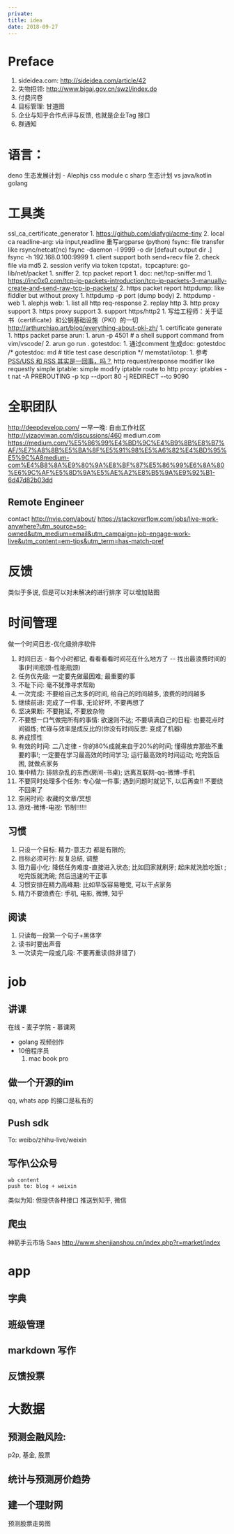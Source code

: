 ```yaml
---
private: 
title: idea
date: 2018-09-27
---
```

# Preface
1. sideidea.com: http://sideidea.com/article/42
2. 失物招领: http://www.bjgaj.gov.cn/swzl/index.do
3. 付费问卷
3. 目标管理: 甘道图
1. 企业与知乎合作点评与反馈, 也就是企业Tag 接口
5. 群通知

# 语言：
deno 生态发展计划
    - Alephjs  css module
c sharp 生态计划 vs java/kotlin
golang

# 工具类
ssl_ca_certificate_generator
    1. https://github.com/diafygi/acme-tiny
    2. local ca
readline-arg:
    via input,readline 重写argparse (python)
fsync: file transfer like rsync/netcat(nc)
    fsync -daemon -l 9999 -o dir [default output dir .]
    fsync -h 192.168.0.100:9999 
    1. client support both send+recv file
    2. check file via md5
    2. session verify via token 
tcpstat，tcpcapture: 
    go-lib/net/packet
    1. sniffer
    2. tcp packet report
    1. doc: net/tcp-sniffer.md
        1. https://inc0x0.com/tcp-ip-packets-introduction/tcp-ip-packets-3-manually-create-and-send-raw-tcp-ip-packets/
    2. https packet report
httpdump: like fiddler but without proxy
    1. httpdump -p port (dump body)
    2. httpdump -web
        1. alephjs web: 
            1. list all http req-response
            2. replay http
    3. http proxy support
    3. https proxy support
    3. support https/http2
        1. 写给工程师：关于证书（certificate）和公钥基础设施（PKI）的一切
        http://arthurchiao.art/blog/everything-about-pki-zh/
        1. certificate generate
        1. https packet parse
arun: 
    1. arun -p 4501 # a shell support command from vim/vscode/
    2. arun go run .
gotestdoc:
    1. 通过comment 生成doc: gotestdoc 
    /* gotestdoc: md
        # title
        test case description
    */
memstat/iotop:
    1. 参考 [PSS/USS 和 RSS 其实是一回事，吗？](https://changkun.de/blog/posts/pss-uss-rss/)
http request/response modifier like requestly
simple iptable:
    simple modify iptable
    route to http proxy: iptables -t nat -A PREROUTING -p tcp --dport 80 -j REDIRECT --to 9090

# 全职团队
http://deepdevelop.com/
一早一晚: 自由工作社区
http://yizaoyiwan.com/discussions/460
medium.com
https://medium.com/%E5%86%99%E4%BD%9C%E4%B9%8B%E8%B7%AF/%E7%A8%8B%E5%BA%8F%E5%91%98%E5%A6%82%E4%BD%95%E5%9C%A8medium-com%E4%B8%8A%E9%80%9A%E8%BF%87%E5%86%99%E6%8A%80%E6%9C%AF%E5%8D%9A%E5%AE%A2%E8%B5%9A%E9%92%B1-6d47d82b03dd

## Remote Engineer
contact http://nvie.com/about/
https://stackoverflow.com/jobs/live-work-anywhere?utm_source=so-owned&utm_medium=email&utm_campaign=job-engage-work-live&utm_content=em-tips&utm_term=has-match-pref

# 反馈
类似于多说, 但是可以对未解决的进行排序
可以增加贴图

# 时间管理
做一个时间日志-优化级排序软件

1. 时间日志 - 每个小时都记, 看看看看时间花在什么地方了 -- 找出最浪费时间的事(时间瓶颈-性能瓶颈)
2. 任务优先级: 一定要先做最困难; 最重要的事
3. 不耻下问: 毫不犹豫寻求帮助
4. 一次完成: 不要给自己太多的时间, 给自己的时间越多, 浪费的时间越多
5. 继续前进: 完成了一件事, 无论好坏, 不要再想了
4. 坚决果断: 不要拖延, 不要放杂物
5. 不要想一口气做完所有的事情: 欲速则不达; 不要填满自己的日程: 也要花点时间锻炼; 忙碌与效率是成反比的(你没有时间反思: 变成了机器)
6. 养成惯性
7. 有效的时间: 二八定律 - 你的80%成就来自于20%的时间; 懂得放弃那些不重要的事!;
    一定要在学习最高效的时间学习; 运行最高效的时间运动; 吃完饭后困, 就做点家务
8. 集中精力: 排除杂乱的东西(房间-书桌); 远离互联网-qq-微博-手机
9. 不要同时处理多个任务: 专心做一件事; 遇到问题时就记下, 以后再查!! 不要绕不回来了
9. 空闲时间: 收藏的文章/冥想
9. 游戏-微博-电视: 节制!!!!!!

## 习惯
1. 只设一个目标: 精力-意志力 都是有限的;
2. 目标必须可行: 反复总结, 调整
2. 阻力最小化: 降低任务难度-直接进入状态; 比如回家就刷牙; 起床就洗脸吃饭t ; 吃完饭就洗碗; 然后迅速的干正事
3. 习惯安排在精力高峰期: 比如早饭容易睡觉, 可以干点家务
4. 精力不要浪费在: 手机, 电影, 微博, 知乎

## 阅读
1. 只读每一段第一个句子+黑体字
2. 读书时要出声音
3. 一次读完一段或几段: 不要再重读(除非错了)

# job
## 讲课
在线 - 麦子学院 - 慕课网
- golang 视频创作
- 10倍程序员
    1. mac book pro

## 做一个开源的im
qq, whats app 的接口是私有的

## Push sdk
To: weibo/zhihu-live/weixin

## 写作\公众号
    wb content
    push to: blog + weixin

类似为知: 但提供各种接口
推送到知乎, 微信

## 爬虫
神箭手云市场 Saas
http://www.shenjianshou.cn/index.php?r=market/index

# app
## 字典
## 班级管理
## markdown 写作
## 反馈投票

# 大数据
## 预测金融风险:
p2p, 基金, 股票

## 统计与预测房价趋势

## 建一个理财网
预测股票走势图
